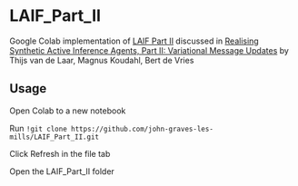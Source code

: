 # LAIF_Part_II
Google Colab implementation of [LAIF Part II](https://github.com/biaslab/LAIF/blob/main/Part2/T-maze_Generalized.ipynb) discussed in [Realising Synthetic Active Inference Agents, Part II: Variational Message Updates](https://arxiv.org/abs/2306.02733) by Thijs van de Laar, Magnus Koudahl, Bert de Vries

## Usage

Open Colab to a new notebook

Run `!git clone https://github.com/john-graves-les-mills/LAIF_Part_II.git`

Click Refresh in the file tab

Open the LAIF_Part_II folder

